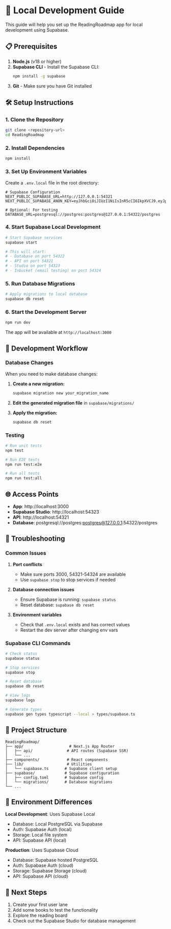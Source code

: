 # 🚀 Local Development Guide

This guide will help you set up the ReadingRoadmap app for local development using Supabase.

## 📋 Prerequisites

1. **Node.js** (v18 or higher)
2. **Supabase CLI** - Install the Supabase CLI:
   ```bash
   npm install -g supabase
   ```
3. **Git** - Make sure you have Git installed

## 🛠️ Setup Instructions

### 1. Clone the Repository
```bash
git clone <repository-url>
cd ReadingRoadmap
```

### 2. Install Dependencies
```bash
npm install
```

### 3. Set Up Environment Variables
Create a `.env.local` file in the root directory:

```env
# Supabase Configuration
NEXT_PUBLIC_SUPABASE_URL=http://127.0.0.1:54321
NEXT_PUBLIC_SUPABASE_ANON_KEY=eyJhbGciOiJIUzI1NiIsInR5cCI6IkpXVCJ9.eyJpc3MiOiJzdXBhYmFzZS1kZW1vIiwicm9sZSI6ImFub24iLCJleHAiOjE5ODM4MTI5OTZ9.CRXP1A7WOeoJeXxjNni43kdQwgnWNReilDMblYTn_I0

# Optional: For testing
DATABASE_URL=postgresql://postgres:postgres@127.0.0.1:54322/postgres
```

### 4. Start Supabase Local Development
```bash
# Start Supabase services
supabase start

# This will start:
# - Database on port 54322
# - API on port 54321
# - Studio on port 54323
# - Inbucket (email testing) on port 54324
```

### 5. Run Database Migrations
```bash
# Apply migrations to local database
supabase db reset
```

### 6. Start the Development Server
```bash
npm run dev
```

The app will be available at `http://localhost:3000`

## 🔧 Development Workflow

### Database Changes
When you need to make database changes:

1. **Create a new migration:**
   ```bash
   supabase migration new your_migration_name
   ```

2. **Edit the generated migration file** in `supabase/migrations/`

3. **Apply the migration:**
   ```bash
   supabase db reset
   ```

### Testing
```bash
# Run unit tests
npm test

# Run E2E tests
npm run test:e2e

# Run all tests
npm run test:all
```

## 🌐 Access Points

- **App**: http://localhost:3000
- **Supabase Studio**: http://localhost:54323
- **API**: http://localhost:54321
- **Database**: postgresql://postgres:postgres@127.0.0.1:54322/postgres

## 🐛 Troubleshooting

### Common Issues

1. **Port conflicts**
   - Make sure ports 3000, 54321-54324 are available
   - Use `supabase stop` to stop services if needed

2. **Database connection issues**
   - Ensure Supabase is running: `supabase status`
   - Reset database: `supabase db reset`

3. **Environment variables**
   - Check that `.env.local` exists and has correct values
   - Restart the dev server after changing env vars

### Supabase CLI Commands
```bash
# Check status
supabase status

# Stop services
supabase stop

# Reset database
supabase db reset

# View logs
supabase logs

# Generate types
supabase gen types typescript --local > types/supabase.ts
```

## 📁 Project Structure

```
ReadingRoadmap/
├── app/                    # Next.js App Router
│   ├── api/               # API routes (Supabase SSR)
│   └── ...
├── components/            # React components
├── lib/                   # Utilities
│   └── supabase.ts       # Supabase client setup
├── supabase/             # Supabase configuration
│   ├── config.toml       # Supabase config
│   └── migrations/       # Database migrations
└── ...
```

## 🔄 Environment Differences

**Local Development**: Uses Supabase Local
- Database: Local PostgreSQL via Supabase
- Auth: Supabase Auth (local)
- Storage: Local file system
- API: Supabase API (local)

**Production**: Uses Supabase Cloud
- Database: Supabase hosted PostgreSQL
- Auth: Supabase Auth (cloud)
- Storage: Supabase Storage (cloud)
- API: Supabase API (cloud)

## 🚀 Next Steps

1. Create your first user lane
2. Add some books to test the functionality
3. Explore the reading board
4. Check out the Supabase Studio for database management 